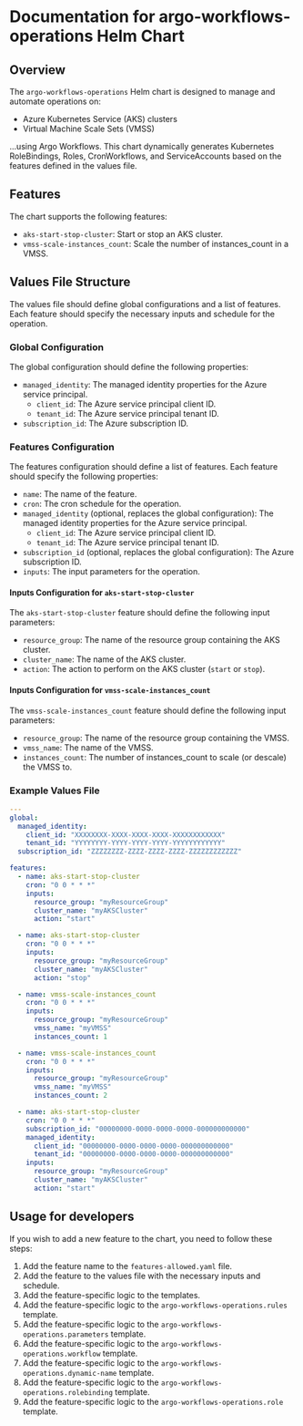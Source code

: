 # Documentation for argo-workflows-operations Helm Chart

## Overview

The `argo-workflows-operations` Helm chart is designed to manage and automate operations on:
- Azure Kubernetes Service (AKS) clusters
- Virtual Machine Scale Sets (VMSS)

...using Argo Workflows. This chart dynamically generates Kubernetes RoleBindings, Roles, CronWorkflows, and ServiceAccounts based on the features defined in the values file.

## Features

The chart supports the following features:
- `aks-start-stop-cluster`: Start or stop an AKS cluster.
- `vmss-scale-instances_count`: Scale the number of instances_count in a VMSS.

## Values File Structure

The values file should define global configurations and a list of features. Each feature should specify the necessary inputs and schedule for the operation.

### Global Configuration

The global configuration should define the following properties:
- `managed_identity`: The managed identity properties for the Azure service principal.
  - `client_id`: The Azure service principal client ID.
  - `tenant_id`: The Azure service principal tenant ID.
- `subscription_id`: The Azure subscription ID.

### Features Configuration

The features configuration should define a list of features. Each feature should specify the following properties:
- `name`: The name of the feature.
- `cron`: The cron schedule for the operation.
- `managed_identity` (optional, replaces the global configuration): The managed identity properties for the Azure service principal.
  - `client_id`: The Azure service principal client ID.
  - `tenant_id`: The Azure service principal tenant ID.
- `subscription_id` (optional, replaces the global configuration): The Azure subscription ID.
- `inputs`: The input parameters for the operation.

#### Inputs Configuration for `aks-start-stop-cluster`

The `aks-start-stop-cluster` feature should define the following input parameters:
- `resource_group`: The name of the resource group containing the AKS cluster.
- `cluster_name`: The name of the AKS cluster.
- `action`: The action to perform on the AKS cluster (`start` or `stop`).

#### Inputs Configuration for `vmss-scale-instances_count`

The `vmss-scale-instances_count` feature should define the following input parameters:
- `resource_group`: The name of the resource group containing the VMSS.
- `vmss_name`: The name of the VMSS.
- `instances_count`: The number of instances_count to scale (or descale) the VMSS to.

### Example Values File

```yaml
---
global:
  managed_identity:
    client_id: "XXXXXXXX-XXXX-XXXX-XXXX-XXXXXXXXXXXX"
    tenant_id: "YYYYYYYY-YYYY-YYYY-YYYY-YYYYYYYYYYYY"
  subscription_id: "ZZZZZZZZ-ZZZZ-ZZZZ-ZZZZ-ZZZZZZZZZZZZ"

features:
  - name: aks-start-stop-cluster
    cron: "0 0 * * *"
    inputs:
      resource_group: "myResourceGroup"
      cluster_name: "myAKSCluster"
      action: "start"

  - name: aks-start-stop-cluster
    cron: "0 0 * * *"
    inputs:
      resource_group: "myResourceGroup"
      cluster_name: "myAKSCluster"
      action: "stop"

  - name: vmss-scale-instances_count
    cron: "0 0 * * *"
    inputs:
      resource_group: "myResourceGroup"
      vmss_name: "myVMSS"
      instances_count: 1

  - name: vmss-scale-instances_count
    cron: "0 0 * * *"
    inputs:
      resource_group: "myResourceGroup"
      vmss_name: "myVMSS"
      instances_count: 2

  - name: aks-start-stop-cluster
    cron: "0 0 * * *"
    subscription_id: "00000000-0000-0000-0000-000000000000"
    managed_identity:
      client_id: "00000000-0000-0000-0000-000000000000"
      tenant_id: "00000000-0000-0000-0000-000000000000"
    inputs:
      resource_group: "myResourceGroup"
      cluster_name: "myAKSCluster"
      action: "start"
```

## Usage for developers

If you wish to add a new feature to the chart, you need to follow these steps:

1. Add the feature name to the `features-allowed.yaml` file.
2. Add the feature to the values file with the necessary inputs and schedule.
3. Add the feature-specific logic to the templates.
4. Add the feature-specific logic to the `argo-workflows-operations.rules` template.
5. Add the feature-specific logic to the `argo-workflows-operations.parameters` template.
6. Add the feature-specific logic to the `argo-workflows-operations.workflow` template.
7. Add the feature-specific logic to the `argo-workflows-operations.dynamic-name` template.
8. Add the feature-specific logic to the `argo-workflows-operations.rolebinding` template.
9. Add the feature-specific logic to the `argo-workflows-operations.role` template.
